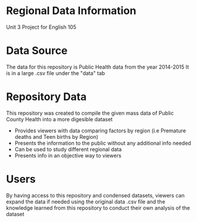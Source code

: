 # Regional Data Information
Unit 3 Project for English 105
# Data Source
The data for this repository is Public Health data from the year 2014-2015
It is in a large .csv file under the "data" tab
# Repository Data
This repository was created to compile the given mass data of Public County Health into a more digesible dataset
- Provides viewers with data comparing factors by region (i.e Premature deaths and Teen births by Region) 
- Presents the information to the public without any additional info needed
- Can be used to study different regional data
- Presents info in an objective way to viewers

# Users
By having access to this repository and condensed datasets, viewers can expand the data if needed using the original data .csv file and the knowledge learned from this repository to conduct their own analysis of the dataset
